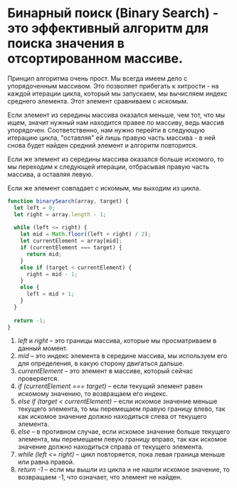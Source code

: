 # Бинарный поиск (Binary Search) - это эффективный алгоритм для поиска значения в отсортированном массиве. 

Принцип алгоритма очень прост. Мы всегда имеем дело с упорядоченным массивом. Это позволяет прибегать к хитрости - на каждой итерации цикла, который мы запускаем, мы вычисляем индекс среднего элемента. Этот элемент сравниваем с искомым.

Если элемент из середины массива оказался меньше, чем тот, что мы ищем, значит нужный нам находится правее по массиву, ведь массив упорядочен. Соответственно, нам нужно перейти в следующую итерацию цикла, "оставляя" ей лишь правую часть массива - в ней снова будет найден средний элемент и алгоритм повторится.

Если же элемент из середины массива оказался больше искомого, то мы переходим к следующей итерации, отбрасывая правую часть массива, а оставляя левую.

Если же элемент совпадает с искомым, мы выходим из цикла.

```js
function binarySearch(array, target) {
  let left = 0;
  let right = array.length - 1;
  
  while (left <= right) {
    let mid = Math.floor((left + right) / 2);
    let currentElement = array[mid];
    if (currentElement === target) {
      return mid;
    }
    else if (target < currentElement) {
      right = mid - 1;
    }
    else {
      left = mid + 1;
    }
  }
  
  return -1;
}
```

1. *left* и *right* – это границы массива, которые мы просматриваем в данный момент.
2. *mid* – это индекс элемента в середине массива, мы используем его для определения, в какую сторону двигаться дальше.
3. *currentElement* – это элемент в массиве, который сейчас проверяется.
4. *if (currentElement === target)* – если текущий элемент равен искомому значению, то возвращаем его индекс.
5. *else if (target < currentElement)* – если искомое значение меньше текущего элемента, то мы перемещаем правую границу влево, так как искомое значение должно находиться слева от текущего элемента.
6. *else* – в противном случае, если искомое значение больше текущего элемента, мы перемещаем левую границу вправо, так как искомое значение должно находиться справа от текущего элемента.
7. *while (left <= right)* – цикл повторяется, пока левая граница меньше или равна правой.
8. *return -1* – если мы вышли из цикла и не нашли искомое значение, то возвращаем -1, что означает, что элемент не найден.